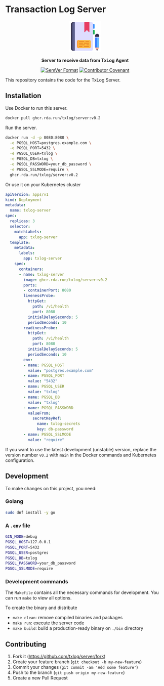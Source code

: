 # Transaction Log Server

<!-- markdownlint-disable MD033 -->
<p align="center">
  <p align="center"><img width="100" height="100" src="https://raw.githubusercontent.com/txlog/.github/refs/heads/main/profile/logbook.png" alt="The Logo"></p>
  <p align="center"><strong>Server to receive data from TxLog Agent</strong></p>
  <p align="center">
    <a href="https://semver.org"><img src="https://img.shields.io/badge/SemVer-2.0.0-22bfda.svg" alt="SemVer Format"></a>
    <a href="https://github.com/txlog/.github/blob/main/profile/CODE_OF_CONDUCT.md"><img src="https://img.shields.io/badge/Contributor%20Covenant-2.1-4baaaa.svg" alt="Contributor Covenant"></a>
  </p>
</p>

This repository contains the code for the TxLog Server.

## Installation

Use Docker to run this server.

```bash
docker pull ghcr.rda.run/txlog/server:v0.2
```

Run the server.

```bash
docker run -d -p 8080:8080 \
  -e PGSQL_HOST=postgres.example.com \
  -e PGSQL_PORT=5432 \
  -e PGSQL_USER=txlog \
  -e PGSQL_DB=txlog \
  -e PGSQL_PASSWORD=your_db_password \
  -e PGSQL_SSLMODE=require \
  ghcr.rda.run/txlog/server:v0.2
```

Or use it on your Kubernetes cluster

```yaml
apiVersion: apps/v1
kind: Deployment
metadata:
  name: txlog-server
spec:
  replicas: 3
  selector:
    matchLabels:
      app: txlog-server
  template:
    metadata:
      labels:
        app: txlog-server
    spec:
      containers:
      - name: txlog-server
        image: ghcr.rda.run/txlog/server:v0.2
        ports:
        - containerPort: 8080
        livenessProbe:
          httpGet:
            path: /v1/health
            port: 8080
          initialDelaySeconds: 5
          periodSeconds: 10
        readinessProbe:
          httpGet:
            path: /v1/health
            port: 8080
          initialDelaySeconds: 5
          periodSeconds: 10
        env:
        - name: PGSQL_HOST
          value: "postgres.example.com"
        - name: PGSQL_PORT
          value: "5432"
        - name: PGSQL_USER
          value: "txlog"
        - name: PGSQL_DB
          value: "txlog"
        - name: PGSQL_PASSWORD
          valueFrom:
            secretKeyRef:
              name: txlog-secrets
              key: db-password
        - name: PGSQL_SSLMODE
          value: "require"
```

If you want to use the latest development (unstable) version, replace the
version number `v0.2` with `main` in the Docker commands and Kubernetes
configuration.

## Development

To make changes on this project, you need:

### Golang

```bash
sudo dnf install -y go
```

### A `.env` file

```bash
GIN_MODE=debug
PGSQL_HOST=127.0.0.1
PGSQL_PORT=5432
PGSQL_USER=postgres
PGSQL_DB=txlog
PGSQL_PASSWORD=your_db_password
PGSQL_SSLMODE=require
```

### Development commands

The `Makefile` contains all the necessary commands for development. You can run
`make` to view all options.

To create the binary and distribute

* `make clean`: remove compiled binaries and packages
* `make run`: execute the server code
* `make build`: build a production-ready binary on `./bin` directory

## Contributing

1. Fork it (<https://github.com/txlog/server/fork>)
2. Create your feature branch (`git checkout -b my-new-feature`)
3. Commit your changes (`git commit -am 'Add some feature'`)
4. Push to the branch (`git push origin my-new-feature`)
5. Create a new Pull Request
